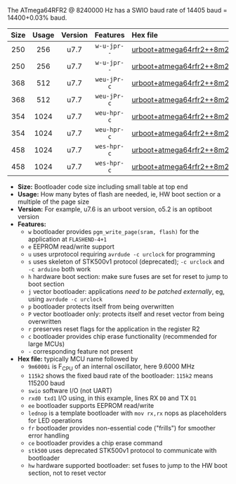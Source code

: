 The ATmega64RFR2 @ 8240000 Hz has a SWIO baud rate of 14405 baud = 14400+0.03% baud.

|Size|Usage|Version|Features|Hex file|
|:-:|:-:|:-:|:-:|:--|
|250|256|u7.7|`w-u-jpr--`|[urboot+atmega64rfr2++8m2400i+++14k4_swio_rxd2_txd3_lednop.hex](https://raw.githubusercontent.com/stefanrueger/urboot.hex/main/mcus/atmega64rfr2/internal_oscillator/fint++8m2400_Hz/br+++14k4_bps/urboot+atmega64rfr2++8m2400i+++14k4_swio_rxd2_txd3_lednop.hex)|
|250|256|u7.7|`w-u-jpr--`|[urboot+atmega64rfr2++8m2400i+++14k4_swio_rxe0_txe1_lednop.hex](https://raw.githubusercontent.com/stefanrueger/urboot.hex/main/mcus/atmega64rfr2/internal_oscillator/fint++8m2400_Hz/br+++14k4_bps/urboot+atmega64rfr2++8m2400i+++14k4_swio_rxe0_txe1_lednop.hex)|
|368|512|u7.7|`weu-jPr-c`|[urboot+atmega64rfr2++8m2400i+++14k4_swio_rxd2_txd3_ee_lednop_fr_ce.hex](https://raw.githubusercontent.com/stefanrueger/urboot.hex/main/mcus/atmega64rfr2/internal_oscillator/fint++8m2400_Hz/br+++14k4_bps/urboot+atmega64rfr2++8m2400i+++14k4_swio_rxd2_txd3_ee_lednop_fr_ce.hex)|
|368|512|u7.7|`weu-jPr-c`|[urboot+atmega64rfr2++8m2400i+++14k4_swio_rxe0_txe1_ee_lednop_fr_ce.hex](https://raw.githubusercontent.com/stefanrueger/urboot.hex/main/mcus/atmega64rfr2/internal_oscillator/fint++8m2400_Hz/br+++14k4_bps/urboot+atmega64rfr2++8m2400i+++14k4_swio_rxe0_txe1_ee_lednop_fr_ce.hex)|
|354|1024|u7.7|`weu-hpr-c`|[urboot+atmega64rfr2++8m2400i+++14k4_swio_rxd2_txd3_ee_lednop_fr_ce_hw.hex](https://raw.githubusercontent.com/stefanrueger/urboot.hex/main/mcus/atmega64rfr2/internal_oscillator/fint++8m2400_Hz/br+++14k4_bps/urboot+atmega64rfr2++8m2400i+++14k4_swio_rxd2_txd3_ee_lednop_fr_ce_hw.hex)|
|354|1024|u7.7|`weu-hpr-c`|[urboot+atmega64rfr2++8m2400i+++14k4_swio_rxe0_txe1_ee_lednop_fr_ce_hw.hex](https://raw.githubusercontent.com/stefanrueger/urboot.hex/main/mcus/atmega64rfr2/internal_oscillator/fint++8m2400_Hz/br+++14k4_bps/urboot+atmega64rfr2++8m2400i+++14k4_swio_rxe0_txe1_ee_lednop_fr_ce_hw.hex)|
|458|1024|u7.7|`wes-hpr-c`|[urboot+atmega64rfr2++8m2400i+++14k4_swio_rxd2_txd3_ee_lednop_fr_ce_stk500_hw.hex](https://raw.githubusercontent.com/stefanrueger/urboot.hex/main/mcus/atmega64rfr2/internal_oscillator/fint++8m2400_Hz/br+++14k4_bps/urboot+atmega64rfr2++8m2400i+++14k4_swio_rxd2_txd3_ee_lednop_fr_ce_stk500_hw.hex)|
|458|1024|u7.7|`wes-hpr-c`|[urboot+atmega64rfr2++8m2400i+++14k4_swio_rxe0_txe1_ee_lednop_fr_ce_stk500_hw.hex](https://raw.githubusercontent.com/stefanrueger/urboot.hex/main/mcus/atmega64rfr2/internal_oscillator/fint++8m2400_Hz/br+++14k4_bps/urboot+atmega64rfr2++8m2400i+++14k4_swio_rxe0_txe1_ee_lednop_fr_ce_stk500_hw.hex)|

- **Size:** Bootloader code size including small table at top end
- **Usage:** How many bytes of flash are needed, ie, HW boot section or a multiple of the page size
- **Version:** For example, u7.6 is an urboot version, o5.2 is an optiboot version
- **Features:**
  + `w` bootloader provides `pgm_write_page(sram, flash)` for the application at `FLASHEND-4+1`
  + `e` EEPROM read/write support
  + `u` uses urprotocol requiring `avrdude -c urclock` for programming
  + `s` uses skeleton of STK500v1 protocol (deprecated); `-c urclock` and `-c arduino` both work
  + `h` hardware boot section: make sure fuses are set for reset to jump to boot section
  + `j` vector bootloader: applications *need to be patched externally*, eg, using `avrdude -c urclock`
  + `p` bootloader protects itself from being overwritten
  + `P` vector bootloader only: protects itself and reset vector from being overwritten
  + `r` preserves reset flags for the application in the register R2
  + `c` bootloader provides chip erase functionality (recommended for large MCUs)
  + `-` corresponding feature not present
- **Hex file:** typically MCU name followed by
  + `9m6000i` is F<sub>CPU</sub> of an internal oscillator, here 9.6000 MHz
  + `115k2` shows the fixed baud rate of the bootloader: `115k2` means 115200 baud
  + `swio` software I/O (not UART)
  + `rxd0 txd1` I/O using, in this example, lines RX `D0` and TX `D1`
  + `ee` bootloader supports EEPROM read/write
  + `lednop` is a template bootloader with `mov rx,rx` nops as placeholders for LED operations
  + `fr` bootloader provides non-essential code ("frills") for smoother error handling
  + `ce` bootloader provides a chip erase command
  + `stk500` uses deprecated STK500v1 protocol to communicate with bootloader
  + `hw` hardware supported bootloader: set fuses to jump to the HW boot section, not to reset vector
